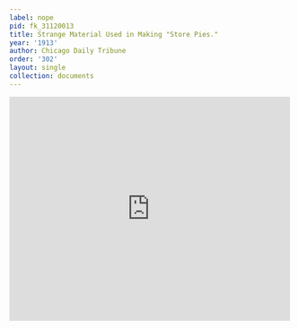 ```yaml
---
label: nope
pid: fk_31120013
title: Strange Material Used in Making "Store Pies."
year: '1913'
author: Chicago Daily Tribune
order: '302'
layout: single
collection: documents
---
```

<iframe src="https://northwestern.app.box.com/embed/s/s0rhkpokin552wmhv7pfhxa6p5wtub3w?sortColumn=date&view=list" width="500" height="400" frameborder="0" allowfullscreen webkitallowfullscreen msallowfullscreen></iframe>
